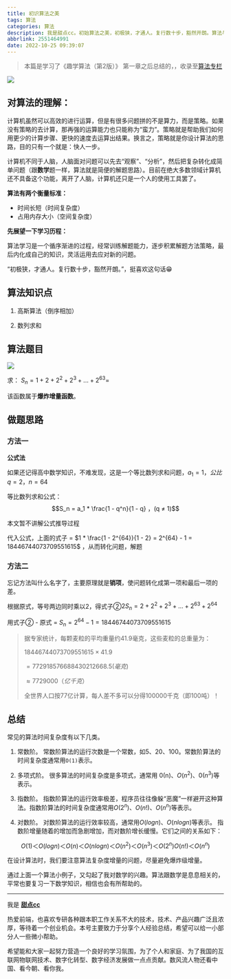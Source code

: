 ```yaml
---
title: 初识算法之美
tags: 算法
categories: 算法
description: 我是甜点cc。初始算法之美，初极狭，才通人。复行数十步，豁然开朗。算法与数学也是息息相关的，也要加强数学的学习。
abbrlink: 2551464991
date: 2022-10-25 09:39:07
---
```


> 本篇是学习了《趣学算法（第2版）》 第一章之后总结的，，收录至[算法专栏](https://blog.i-xiao.space/categories/算法/)

![](https://pic1.imgdb.cn/item/63573f1a16f2c2beb10e3ceb.jpg)

## 对算法的理解：

计算机虽然可以高效的进行运算，但是有很多问题拼的不是算力，而是策略。如果没有策略的去计算，那再强的运算能力也只能称为“蛮力”。策略就是帮助我们如何用更少的计算步骤、更快的速度去运算出结果。换言之，策略就是你设计算法的思路，目的只有一个就是：快人一步。

计算机不同于人脑，人脑面对问题可以先去“观察”、“分析”，然后把复杂转化成简单问题（跟**数学**题一样，算法就是简便的解题思路）。目前在绝大多数领域计算机还不具备这个功能，离开了人脑，计算机还只是一个人的使用工具罢了。

**算法有两个衡量标准：**
 - 时间长短（时间复杂度）
 - 占用内存大小（空间复杂度）

**先展望一下学习历程：**

算法学习是一个循序渐进的过程，经常训练解题能力，逐步积累解题方法策略，最后内化成自己的知识，灵活运用去应对新的问题。

“初极狭，才通人。复行数十步，豁然开朗。”，挺喜欢这句话😁


## 算法知识点

1. 高斯算法（倒序相加）

2. 数列求和

## 算法题目

![](https://pic1.imgdb.cn/item/63573f3716f2c2beb10e52e0.jpg)

求： $S_n = 1 + 2 + 2^2 + 2^3 + ... + 2^{63}=$

该函数属于**爆炸增量函数**。

## 做题思路

### 方法一

**公式法**

如果还记得高中数学知识，不难发现，这是一个等比数列求和问题，$a_1 = 1，公比q = 2，n = 64$

等比数列求和公式：$$S_n = a_1 * \frac{1 - q^n}{1 - q} ，(q ≠ 1)$$

本文暂不讲解公式推导过程

代入公式，上面的式子 = $1 * \frac{1 - 2^{64}}{1 - 2} = 2^{64} - 1 = 18446744073709551615$ ，从而转化问题，解题

### 方法二

忘记方法叫什么名字了，主要原理就是**销项**，使问题转化成第一项和最后一项的差。

根据原式，等号两边同时乘以2，得式子②$2S_n =  2 + 2^2 + 2^3 + ... + 2^{63} + 2^{64}$

用式子② - 原式 = $S_n = 2^{64} - 1 =18446744073709551615$

>据专家统计，每颗麦粒的平均重量约41.9毫克，这些麦粒的总重量为：
>
>$18446744073709551615×41.9$
>
>$=772918576688430212668.5(毫克)$
>
>$≈7729000（亿千克）$
>
>全世界人口按77亿计算，每人差不多可以分得100000千克（即100吨）！

## 总结

常见的算法时间复杂度有以下几类。

1. 常数阶。
常数阶算法的运行次数是一个常数，如5、20、100。常数阶算法的时间复杂度通常用`O(1)`表示。

2. 多项式阶。
很多算法的时间复杂度是多项式，通常用 0(n)、$O(n^2)$、$0(n^3)$等表示。

3. 指数阶。
指数阶算法的运行效率极差，程序员往往像躲“恶魔”一样避开这种算法。指数阶算法的时间复杂度通常用$O(2^n)$、$O(n!)$、$O(n^n)$等表示。

4. 对数阶。
对数阶算法的运行效率较高，通常用$O(logn)$、$O(nlogn)$等表示。
指数阶增量随着的增加而急剧增加，而对数阶增长缓慢。它们之间的关系如下：

$$O(1)＜O(logn)＜O(n)＜O(nlogn)＜O(n^2)＜O(n^3)＜O(2^n)O(n!)＜O(n^n)$$

在设计算法时，我们要注意算法复杂度增量的问题，尽量避免爆炸级增量。

通过上面一个算法小例子，又勾起了我对数学的兴趣。算法跟数学是息息相关的，平常也要复习一下数学知识，相信也会有所帮助的。

---

我是 [**甜点cc**](https://blog.i-xiao.space/)

热爱前端，也喜欢专研各种跟本职工作关系不大的技术，技术、产品兴趣广泛且浓厚，等待着一个创业机会。本号主要致力于分享个人经验总结，希望可以给一小部分人一些微小帮助。

希望能和大家一起努力营造一个良好的学习氛围，为了个人和家庭、为了我国的互联网物联网技术、数字化转型、数字经济发展做一点点贡献。数风流人物还看中国、看今朝、看你我。
